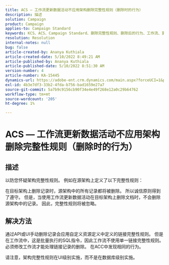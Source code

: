 ```yaml
---
title: ACS — 工作流更新数据活动不应用架构删除完整性规则（删除时的行为）
description: 描述
solution: Campaign
product: Campaign
applies-to: Campaign Standard
keywords: KCS、ACS、Campaign Standard、删除完整性规则、删除后的行为、工作流、更新数据
resolution: Resolution
internal-notes: null
bug: false
article-created-by: Ananya Kuthiala
article-created-date: 5/10/2022 8:49:21 AM
article-published-by: Ananya Kuthiala
article-published-date: 5/10/2022 8:51:30 AM
version-number: 4
article-number: KA-15445
dynamics-url: https://adobe-ent.crm.dynamics.com/main.aspx?forceUCI=1&pagetype=entityrecord&etn=knowledgearticle&id=01894013-3ed0-ec11-a7b5-0022480a8e40
exl-id: 4b3e7df3-33b2-4fda-b756-bad1659e27a7
source-git-commit: 5a7b9c9156cb90f34e4e49f268e12a0c29b64762
workflow-type: tm+mt
source-wordcount: '205'
ht-degree: 1%

---
```


# ACS — 工作流更新数据活动不应用架构删除完整性规则（删除时的行为）

## 描述


以防您怀疑架构完整性规则。 例如在源架构上定义了以下完整性规则：



在目标架构上删除记录时，源架构中的所有记录都将被删除。 所以诚信原则得到了遵守。 但是，当使用工作流更新数据活动在目标架构上删除文档时，不会删除源架构中的记录。 因此，完整性规则将被忽略。


## 解决方法


通过API或UI手动删除记录会应用自定义资源定义中定义的链接完整性规则。 但是在工作流中，这是批量执行的SQL指令，因此工作流不使用单一链接完整性规则。 必须修改工作流才能处理链接记录的删除。 在ACC中发现相同的行为。

请注意，架构完整性规则在UI级别实施，而不是在数据库级别实施。
